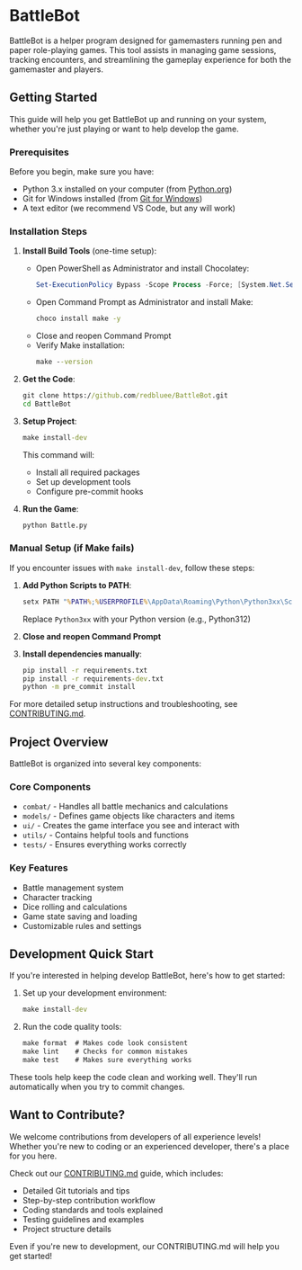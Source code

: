 # BattleBot

BattleBot is a helper program designed for gamemasters running pen and paper role-playing games. This tool assists in managing game sessions, tracking encounters, and streamlining the gameplay experience for both the gamemaster and players.

## Getting Started

This guide will help you get BattleBot up and running on your system, whether you're just playing or want to help develop the game.

### Prerequisites

Before you begin, make sure you have:
- Python 3.x installed on your computer (from [Python.org](https://www.python.org/downloads/))
- Git for Windows installed (from [Git for Windows](https://gitforwindows.org/))
- A text editor (we recommend VS Code, but any will work)

### Installation Steps

1. **Install Build Tools** (one-time setup):
   - Open PowerShell as Administrator and install Chocolatey:
     ```powershell
     Set-ExecutionPolicy Bypass -Scope Process -Force; [System.Net.ServicePointManager]::SecurityProtocol = [System.Net.ServicePointManager]::SecurityProtocol -bor 3072; iex ((New-Object System.Net.WebClient).DownloadString('https://community.chocolatey.org/install.ps1'))
     ```
   - Open Command Prompt as Administrator and install Make:
     ```cmd
     choco install make -y
     ```
   - Close and reopen Command Prompt
   - Verify Make installation:
     ```cmd
     make --version
     ```

2. **Get the Code**:
   ```cmd
   git clone https://github.com/redbluee/BattleBot.git
   cd BattleBot
   ```

3. **Setup Project**:
   ```cmd
   make install-dev
   ```
   This command will:
   - Install all required packages
   - Set up development tools
   - Configure pre-commit hooks

4. **Run the Game**:
   ```cmd
   python Battle.py
   ```

### Manual Setup (if Make fails)

If you encounter issues with `make install-dev`, follow these steps:

1. **Add Python Scripts to PATH**:
   ```cmd
   setx PATH "%PATH%;%USERPROFILE%\AppData\Roaming\Python\Python3xx\Scripts"
   ```
   Replace `Python3xx` with your Python version (e.g., Python312)

2. **Close and reopen Command Prompt**

3. **Install dependencies manually**:
   ```cmd
   pip install -r requirements.txt
   pip install -r requirements-dev.txt
   python -m pre_commit install
   ```

For more detailed setup instructions and troubleshooting, see [CONTRIBUTING.md](CONTRIBUTING.md).

## Project Overview

BattleBot is organized into several key components:

### Core Components
- `combat/` - Handles all battle mechanics and calculations
- `models/` - Defines game objects like characters and items
- `ui/` - Creates the game interface you see and interact with
- `utils/` - Contains helpful tools and functions
- `tests/` - Ensures everything works correctly

### Key Features
- Battle management system
- Character tracking
- Dice rolling and calculations
- Game state saving and loading
- Customizable rules and settings

## Development Quick Start

If you're interested in helping develop BattleBot, here's how to get started:

1. Set up your development environment:
   ```cmd
   make install-dev
   ```

2. Run the code quality tools:
   ```cmd
   make format  # Makes code look consistent
   make lint    # Checks for common mistakes
   make test    # Makes sure everything works
   ```

These tools help keep the code clean and working well. They'll run automatically when you try to commit changes.

## Want to Contribute?

We welcome contributions from developers of all experience levels! Whether you're new to coding or an experienced developer, there's a place for you here.

Check out our [CONTRIBUTING.md](CONTRIBUTING.md) guide, which includes:
- Detailed Git tutorials and tips
- Step-by-step contribution workflow
- Coding standards and tools explained
- Testing guidelines and examples
- Project structure details

Even if you're new to development, our CONTRIBUTING.md will help you get started!
